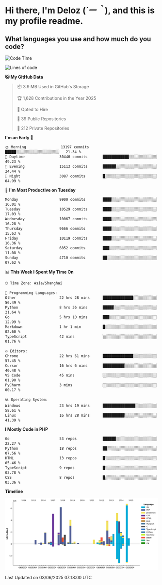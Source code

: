 # **Hi there, I'm Deloz (*´ー｀*), and this is my profile readme.**

## **What languages you use and how much do you code?**

<!--START_SECTION:waka-->
![Code Time](http://img.shields.io/badge/Code%20Time-6%2C525%20hrs%2016%20mins-blue)

![Lines of code](https://img.shields.io/badge/From%20Hello%20World%20I%27ve%20Written-55.6%20million%20lines%20of%20code-blue)

**🐱 My GitHub Data** 

> 📦 3.9 MB Used in GitHub's Storage 
 > 
> 🏆 1,628 Contributions in the Year 2025
 > 
> 💼 Opted to Hire
 > 
> 📜 39 Public Repositories 
 > 
> 🔑 212 Private Repositories 
 > 
**I'm an Early 🐤** 

```text
🌞 Morning                13197 commits       █████░░░░░░░░░░░░░░░░░░░░   21.34 % 
🌆 Daytime                30446 commits       ████████████░░░░░░░░░░░░░   49.23 % 
🌃 Evening                15113 commits       ██████░░░░░░░░░░░░░░░░░░░   24.44 % 
🌙 Night                  3087 commits        █░░░░░░░░░░░░░░░░░░░░░░░░   04.99 % 
```
📅 **I'm Most Productive on Tuesday** 

```text
Monday                   9900 commits        ████░░░░░░░░░░░░░░░░░░░░░   16.01 % 
Tuesday                  10529 commits       ████░░░░░░░░░░░░░░░░░░░░░   17.03 % 
Wednesday                10067 commits       ████░░░░░░░░░░░░░░░░░░░░░   16.28 % 
Thursday                 9666 commits        ████░░░░░░░░░░░░░░░░░░░░░   15.63 % 
Friday                   10119 commits       ████░░░░░░░░░░░░░░░░░░░░░   16.36 % 
Saturday                 6852 commits        ███░░░░░░░░░░░░░░░░░░░░░░   11.08 % 
Sunday                   4710 commits        ██░░░░░░░░░░░░░░░░░░░░░░░   07.62 % 
```


📊 **This Week I Spent My Time On** 

```text
🕑︎ Time Zone: Asia/Shanghai

💬 Programming Languages: 
Other                    22 hrs 28 mins      ██████████████░░░░░░░░░░░   56.49 % 
Python                   8 hrs 36 mins       █████░░░░░░░░░░░░░░░░░░░░   21.64 % 
Go                       5 hrs 10 mins       ███░░░░░░░░░░░░░░░░░░░░░░   12.99 % 
Markdown                 1 hr 1 min          █░░░░░░░░░░░░░░░░░░░░░░░░   02.60 % 
TypeScript               42 mins             ░░░░░░░░░░░░░░░░░░░░░░░░░   01.76 % 

🔥 Editors: 
Chrome                   22 hrs 51 mins      ██████████████░░░░░░░░░░░   57.45 % 
Cursor                   16 hrs 6 mins       ██████████░░░░░░░░░░░░░░░   40.48 % 
VS Code                  45 mins             ░░░░░░░░░░░░░░░░░░░░░░░░░   01.90 % 
PyCharm                  3 mins              ░░░░░░░░░░░░░░░░░░░░░░░░░   00.17 % 

💻 Operating System: 
Windows                  23 hrs 19 mins      ███████████████░░░░░░░░░░   58.61 % 
Linux                    16 hrs 28 mins      ██████████░░░░░░░░░░░░░░░   41.39 % 
```

**I Mostly Code in PHP** 

```text
Go                       53 repos            ██████░░░░░░░░░░░░░░░░░░░   22.27 % 
Python                   18 repos            ██░░░░░░░░░░░░░░░░░░░░░░░   07.56 % 
HTML                     13 repos            █░░░░░░░░░░░░░░░░░░░░░░░░   05.46 % 
TypeScript               9 repos             █░░░░░░░░░░░░░░░░░░░░░░░░   03.78 % 
CSS                      8 repos             █░░░░░░░░░░░░░░░░░░░░░░░░   03.36 % 
```



**Timeline**

![Lines of Code chart](https://raw.githubusercontent.com/deloz/deloz/main/assets/bar_graph.png)


 Last Updated on 03/06/2025 07:18:00 UTC
<!--END_SECTION:waka-->

